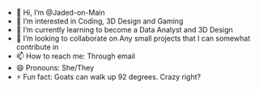 - 👋 Hi, I’m @Jaded-on-Main
- 👀 I’m interested in Coding, 3D Design and Gaming
- 🌱 I’m currently learning to become a Data Analyst and 3D Design
- 💞️ I’m looking to collaborate on Any small projects that I can somewhat contribute in
- 📫 How to reach me: Through email
- 😄 Pronouns: She/They
- ⚡ Fun fact: Goats can walk up 92 degrees. Crazy right?

<!---
Jaded-on-Main/Jaded-on-Main is a ✨ special ✨ repository because its `README.md` (this file) appears on your GitHub profile.
You can click the Preview link to take a look at your changes.
--->
